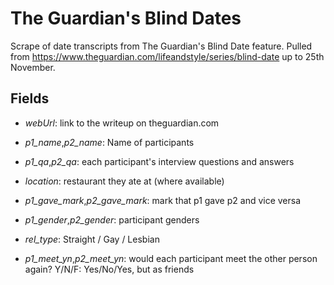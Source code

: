 # The Guardian's Blind Dates
Scrape of date transcripts from The Guardian's Blind Date feature. Pulled from https://www.theguardian.com/lifeandstyle/series/blind-date up to 25th November.

## Fields

* *webUrl*: link to the writeup on theguardian.com

* *p1_name*,*p2_name*: Name of participants

* *p1_qa*,*p2_qa*: each participant's interview questions and answers

* *location*: restaurant they ate at (where available)

* *p1_gave_mark*,*p2_gave_mark*: mark that p1 gave p2 and vice versa

* *p1_gender*,*p2_gender*: participant genders

* *rel_type*: Straight / Gay / Lesbian

* *p1_meet_yn*,*p2_meet_yn*: would each participant meet the other person again? Y/N/F: Yes/No/Yes, but as friends
